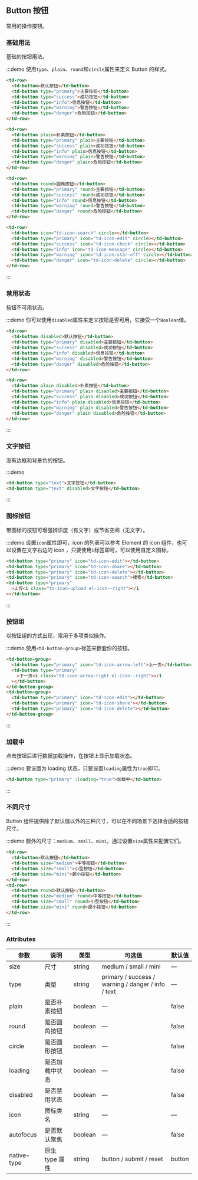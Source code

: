 ## Button 按钮

常用的操作按钮。

### 基础用法

基础的按钮用法。

:::demo 使用`type`、`plain`、`round`和`circle`属性来定义 Button 的样式。

```html
<td-row>
  <td-button>默认按钮</td-button>
  <td-button type="primary">主要按钮</td-button>
  <td-button type="success">成功按钮</td-button>
  <td-button type="info">信息按钮</td-button>
  <td-button type="warning">警告按钮</td-button>
  <td-button type="danger">危险按钮</td-button>
</td-row>

<td-row>
  <td-button plain>朴素按钮</td-button>
  <td-button type="primary" plain>主要按钮</td-button>
  <td-button type="success" plain>成功按钮</td-button>
  <td-button type="info" plain>信息按钮</td-button>
  <td-button type="warning" plain>警告按钮</td-button>
  <td-button type="danger" plain>危险按钮</td-button>
</td-row>

<td-row>
  <td-button round>圆角按钮</td-button>
  <td-button type="primary" round>主要按钮</td-button>
  <td-button type="success" round>成功按钮</td-button>
  <td-button type="info" round>信息按钮</td-button>
  <td-button type="warning" round>警告按钮</td-button>
  <td-button type="danger" round>危险按钮</td-button>
</td-row>

<td-row>
  <td-button icon="td-icon-search" circle></td-button>
  <td-button type="primary" icon="td-icon-edit" circle></td-button>
  <td-button type="success" icon="td-icon-check" circle></td-button>
  <td-button type="info" icon="td-icon-message" circle></td-button>
  <td-button type="warning" icon="td-icon-star-off" circle></td-button>
  <td-button type="danger" icon="td-icon-delete" circle></td-button>
</td-row>
```

:::

### 禁用状态

按钮不可用状态。

:::demo 你可以使用`disabled`属性来定义按钮是否可用，它接受一个`Boolean`值。

```html
<td-row>
  <td-button disabled>默认按钮</td-button>
  <td-button type="primary" disabled>主要按钮</td-button>
  <td-button type="success" disabled>成功按钮</td-button>
  <td-button type="info" disabled>信息按钮</td-button>
  <td-button type="warning" disabled>警告按钮</td-button>
  <td-button type="danger" disabled>危险按钮</td-button>
</td-row>

<td-row>
  <td-button plain disabled>朴素按钮</td-button>
  <td-button type="primary" plain disabled>主要按钮</td-button>
  <td-button type="success" plain disabled>成功按钮</td-button>
  <td-button type="info" plain disabled>信息按钮</td-button>
  <td-button type="warning" plain disabled>警告按钮</td-button>
  <td-button type="danger" plain disabled>危险按钮</td-button>
</td-row>
```

:::

### 文字按钮

没有边框和背景色的按钮。

:::demo

```html
<td-button type="text">文字按钮</td-button>
<td-button type="text" disabled>文字按钮</td-button>
```

:::

### 图标按钮

带图标的按钮可增强辨识度（有文字）或节省空间（无文字）。

:::demo 设置`icon`属性即可，icon 的列表可以参考 Element 的 icon 组件，也可以设置在文字右边的 icon ，只要使用`i`标签即可，可以使用自定义图标。

```html
<td-button type="primary" icon="td-icon-edit"></td-button>
<td-button type="primary" icon="td-icon-share"></td-button>
<td-button type="primary" icon="td-icon-delete"></td-button>
<td-button type="primary" icon="td-icon-search">搜索</td-button>
<td-button type="primary"
  >上传<i class="td-icon-upload el-icon--right"></i
></td-button>
```

:::

### 按钮组

以按钮组的方式出现，常用于多项类似操作。

:::demo 使用`<td-button-group>`标签来嵌套你的按钮。

```html
<td-button-group>
  <td-button type="primary" icon="td-icon-arrow-left">上一页</td-button>
  <td-button type="primary"
    >下一页<i class="td-icon-arrow-right el-icon--right"></i
  ></td-button>
</td-button-group>
<td-button-group>
  <td-button type="primary" icon="td-icon-edit"></td-button>
  <td-button type="primary" icon="td-icon-share"></td-button>
  <td-button type="primary" icon="td-icon-delete"></td-button>
</td-button-group>
```

:::

### 加载中

点击按钮后进行数据加载操作，在按钮上显示加载状态。

:::demo 要设置为 loading 状态，只要设置`loading`属性为`true`即可。

```html
<td-button type="primary" :loading="true">加载中</td-button>
```

:::

### 不同尺寸

Button 组件提供除了默认值以外的三种尺寸，可以在不同场景下选择合适的按钮尺寸。

:::demo 额外的尺寸：`medium`、`small`、`mini`，通过设置`size`属性来配置它们。

```html
<td-row>
  <td-button>默认按钮</td-button>
  <td-button size="medium">中等按钮</td-button>
  <td-button size="small">小型按钮</td-button>
  <td-button size="mini">超小按钮</td-button>
</td-row>
<td-row>
  <td-button round>默认按钮</td-button>
  <td-button size="medium" round>中等按钮</td-button>
  <td-button size="small" round>小型按钮</td-button>
  <td-button size="mini" round>超小按钮</td-button>
</td-row>
```

:::

### Attributes

| 参数        | 说明           | 类型    | 可选值                                             | 默认值 |
| ----------- | -------------- | ------- | -------------------------------------------------- | ------ |
| size        | 尺寸           | string  | medium / small / mini                              | —      |
| type        | 类型           | string  | primary / success / warning / danger / info / text | —      |
| plain       | 是否朴素按钮   | boolean | —                                                  | false  |
| round       | 是否圆角按钮   | boolean | —                                                  | false  |
| circle      | 是否圆形按钮   | boolean | —                                                  | false  |
| loading     | 是否加载中状态 | boolean | —                                                  | false  |
| disabled    | 是否禁用状态   | boolean | —                                                  | false  |
| icon        | 图标类名       | string  | —                                                  | —      |
| autofocus   | 是否默认聚焦   | boolean | —                                                  | false  |
| native-type | 原生 type 属性 | string  | button / submit / reset                            | button |
